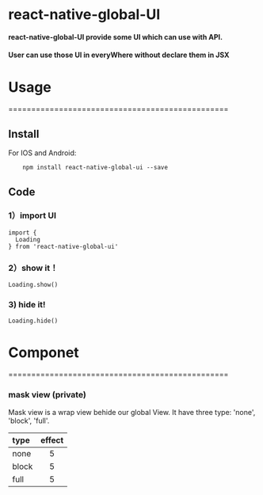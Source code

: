 # react-native-global-UI

#### react-native-global-UI provide some UI which can use with API.
#### User can use those UI in everyWhere without declare them in JSX


# Usage
================================================

## Install

For IOS and Android:

```
    npm install react-native-global-ui --save
```

## Code

### 1）import UI

```
import {
  Loading
} from 'react-native-global-ui'
```

### 2）show it！

```
Loading.show()
```

### 3) hide it!

```
Loading.hide()
```

# Componet
================================================

### mask view (private)

Mask view is a wrap view behide our global View. It have three type: 'none', 'block', 'full'.

| type      | effect  |
| :-------- | :--: |
| none   |  5   |
| block   |  5   |
| full   |  5   |

